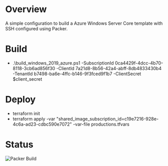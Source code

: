# Overview
A simple configuration to build a Azure Windows Server Core template with SSH configured using Packer.

# Build
* .\build_windows_2019_azure.ps1 -SubscriptionId 0ca4429f-4dcc-4b70-8118-3cb6ad856f30 -ClientId 7a21d8-8b56-42a4-abff-8db4833430b4 -TenantId b7498-ba6e-4ffc-b146-9f3fced9f1b7  -ClientSecret $client_secret

# Deploy
* terraform init 
* terraform apply -var "shared_image_subscription_id=c19e7216-928e-4c6a-ad23-cdbc590e7072" -var-file productions.tfvars

# Status
![Packer Build](https://github.com/briandenicola/packer-windows2019-azure/workflows/Packer%20Build/badge.svg)
